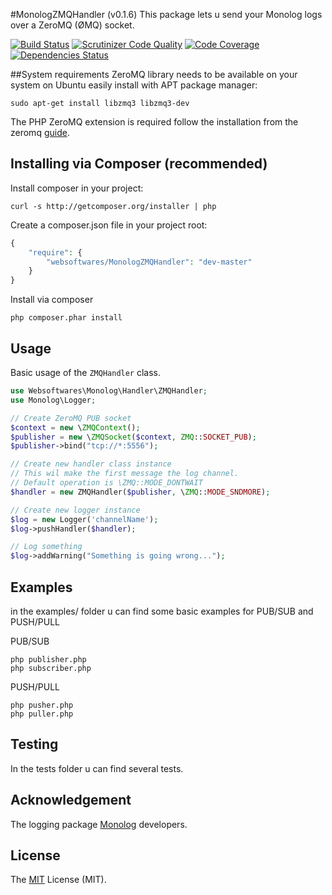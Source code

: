 #MonologZMQHandler (v0.1.6)
This package lets u send your Monolog logs over a ZeroMQ (ØMQ) socket.

[![Build Status](https://api.travis-ci.org/websoftwares/MonologZMQHandler.png)](https://travis-ci.org/websoftwares/MonologZMQHandler)
[![Scrutinizer Code Quality](https://scrutinizer-ci.com/g/websoftwares/MonologZMQHandler/badges/quality-score.png?b=master)](https://scrutinizer-ci.com/g/websoftwares/MonologZMQHandler/?branch=master)
[![Code Coverage](https://scrutinizer-ci.com/g/websoftwares/MonologZMQHandler/badges/coverage.png?b=master)](https://scrutinizer-ci.com/g/websoftwares/yo/?branch=master)
[![Dependencies Status](https://depending.in/websoftwares/MonologZMQHandler.png)](http://depending.in/websoftwares/MonologZMQHandler)

##System requirements
ZeroMQ library needs to be available on your system on Ubuntu easily install with APT package manager:
```
sudo apt-get install libzmq3 libzmq3-dev
```

The PHP ZeroMQ  extension is required follow the installation from the zeromq [guide](http://zeromq.org/bindings:php).

## Installing via Composer (recommended)

Install composer in your project:
```
curl -s http://getcomposer.org/installer | php
```

Create a composer.json file in your project root:
```php
{
    "require": {
        "websoftwares/MonologZMQHandler": "dev-master"
    }
}
```

Install via composer
```
php composer.phar install
```

## Usage
Basic usage of the `ZMQHandler` class.

```php
use Websoftwares\Monolog\Handler\ZMQHandler;
use Monolog\Logger;

// Create ZeroMQ PUB socket
$context = new \ZMQContext();
$publisher = new \ZMQSocket($context, ZMQ::SOCKET_PUB);
$publisher->bind("tcp://*:5556");

// Create new handler class instance
// This wil make the first message the log channel.
// Default operation is \ZMQ::MODE_DONTWAIT
$handler = new ZMQHandler($publisher, \ZMQ::MODE_SNDMORE); 

// Create new logger instance
$log = new Logger('channelName');
$log->pushHandler($handler);

// Log something
$log->addWarning("Something is going wrong...");
```
## Examples
in the examples/ folder u can find some basic examples for PUB/SUB and PUSH/PULL

PUB/SUB
```
php publisher.php
php subscriber.php
```

PUSH/PULL
```
php pusher.php
php puller.php
```

## Testing
In the tests folder u can find several tests.

## Acknowledgement
The logging package [Monolog](https://github.com/Seldaek/monolog) developers.

## License
The [MIT](http://opensource.org/licenses/MIT "MIT") License (MIT).
